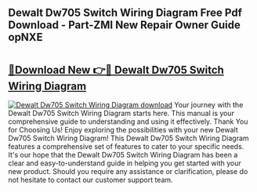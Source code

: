 ## Dewalt Dw705 Switch Wiring Diagram Free Pdf Download - Part-ZMI New Repair Owner Guide opNXE

# <h2><a href="http://dft87uo.blite.top/?on=Dewalt+Dw705+Switch+Wiring+Diagram">🔗Download New 👉🔴 Dewalt Dw705 Switch Wiring Diagram</a></h2>

[![Dewalt Dw705 Switch Wiring Diagram download](https://i.imgur.com/lujVjoI.png)](http://dft87uo.blite.top/?on=Dewalt+Dw705+Switch+Wiring+Diagram)
Your journey with the Dewalt Dw705 Switch Wiring Diagram starts here. This manual is your comprehensive guide to understanding and using it effectively. Thank You for Choosing Us! Enjoy exploring the possibilities with your new Dewalt Dw705 Switch Wiring Diagram! This Dewalt Dw705 Switch Wiring Diagram features a comprehensive set of features to cater to your specific needs. It's our hope that the Dewalt Dw705 Switch Wiring Diagram has been a clear and easy-to-understand guide in helping you get started with your new product. Should you require any assistance or clarification, please do not hesitate to contact our customer support team.
